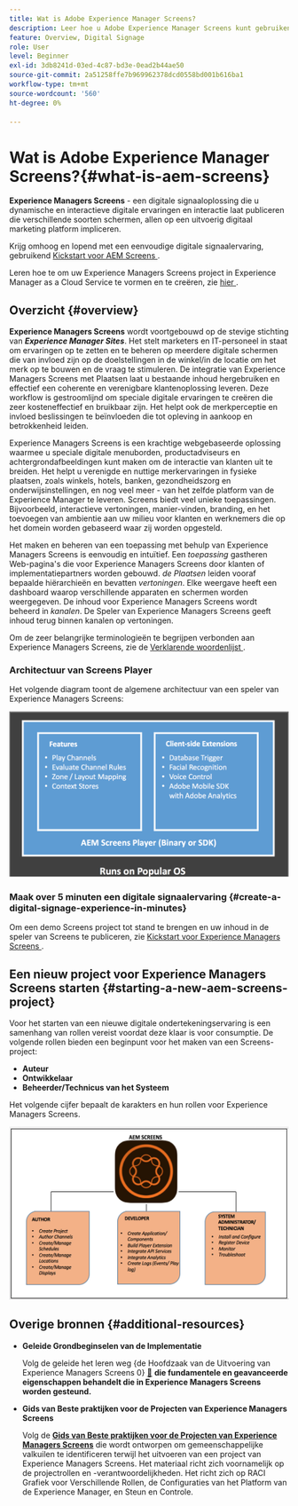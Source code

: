 ```yaml
---
title: Wat is Adobe Experience Manager Screens?
description: Leer hoe u Adobe Experience Manager Screens kunt gebruiken - een oplossing voor digitale handtekeningen - waarmee u dynamische en interactieve digitale ervaringen en interacties kunt publiceren met verschillende soorten schermen, allemaal op een uitgebreid digitaal marketingplatform.
feature: Overview, Digital Signage
role: User
level: Beginner
exl-id: 3db8241d-03ed-4c87-bd3e-0ead2b44ae50
source-git-commit: 2a51258ffe7b969962378dcd0558bd001b616ba1
workflow-type: tm+mt
source-wordcount: '560'
ht-degree: 0%

---
```


# Wat is Adobe Experience Manager Screens?{#what-is-aem-screens}

**Experience Managers Screens** - een digitale signaaloplossing die u dynamische en interactieve digitale ervaringen en interactie laat publiceren die verschillende soorten schermen, allen op een uitvoerig digitaal marketing platform impliceren.

Krijg omhoog en lopend met een eenvoudige digitale signaalervaring, gebruikend [ Kickstart voor AEM Screens ](kickstart-for-aem-screens.md).

Leren hoe te om uw Experience Managers Screens project in Experience Manager as a Cloud Service te vormen en te creëren, zie [ hier ](https://experienceleague.adobe.com/nl/docs/experience-manager-screens/using/about-guide).

## Overzicht {#overview}

**Experience Managers Screens** wordt voortgebouwd op de stevige stichting van ***Experience Manager Sites***. Het stelt marketers en IT-personeel in staat om ervaringen op te zetten en te beheren op meerdere digitale schermen die van invloed zijn op de doelstellingen in de winkel/in de locatie om het merk op te bouwen en de vraag te stimuleren. De integratie van Experience Managers Screens met Plaatsen laat u bestaande inhoud hergebruiken en effectief een coherente en verenigbare klantenoplossing leveren. Deze workflow is gestroomlijnd om speciale digitale ervaringen te creëren die zeer kosteneffectief en bruikbaar zijn. Het helpt ook de merkperceptie en invloed beslissingen te beïnvloeden die tot opleving in aankoop en betrokkenheid leiden.

Experience Managers Screens is een krachtige webgebaseerde oplossing waarmee u speciale digitale menuborden, productadviseurs en achtergrondafbeeldingen kunt maken om de interactie van klanten uit te breiden. Het helpt u verenigde en nuttige merkervaringen in fysieke plaatsen, zoals winkels, hotels, banken, gezondheidszorg en onderwijsinstellingen, en nog veel meer - van het zelfde platform van de Experience Manager te leveren. Screens biedt veel unieke toepassingen. Bijvoorbeeld, interactieve vertoningen, manier-vinden, branding, en het toevoegen van ambientie aan uw milieu voor klanten en werknemers die op het domein worden gebaseerd waar zij worden opgesteld.

Het maken en beheren van een toepassing met behulp van Experience Managers Screens is eenvoudig en intuïtief. Een *toepassing* gastheren Web-pagina&#39;s die voor Experience Managers Screens door klanten of implementatiepartners worden gebouwd. *de Plaatsen* leiden vooraf bepaalde hiërarchieën en bevatten *vertoningen*. Elke weergave heeft een dashboard waarop verschillende apparaten en schermen worden weergegeven. De inhoud voor Experience Managers Screens wordt beheerd in *kanalen*. De Speler van Experience Managers Screens geeft inhoud terug binnen kanalen op vertoningen.

Om de zeer belangrijke terminologieën te begrijpen verbonden aan Experience Managers Screens, zie de [ Verklarende woordenlijst ](screens-glossary.md).

### Architectuur van Screens Player

Het volgende diagram toont de algemene architectuur van een speler van Experience Managers Screens:

![ chlimage_1-29 ](assets/chlimage_1-29.png)

### Maak over 5 minuten een digitale signaalervaring {#create-a-digital-signage-experience-in-minutes}

Om een demo Screens project tot stand te brengen en uw inhoud in de speler van Screens te publiceren, zie [ Kickstart voor Experience Managers Screens ](kickstart-for-aem-screens.md).

## Een nieuw project voor Experience Managers Screens starten {#starting-a-new-aem-screens-project}

Voor het starten van een nieuwe digitale ondertekeningservaring is een samenhang van rollen vereist voordat deze klaar is voor consumptie. De volgende rollen bieden een beginpunt voor het maken van een Screens-project:

* **Auteur**
* **Ontwikkelaar**
* **Beheerder/Technicus van het Systeem**

Het volgende cijfer bepaalt de karakters en hun rollen voor Experience Managers Screens.

![ chlimage_1-30 ](assets/chlimage_1-30.png)


## Overige bronnen {#additional-resources}

* **Geleide Grondbeginselen van de Implementatie**

  Volg de geleide het leren weg {de Hoofdzaak van de Uitvoering van Experience Managers Screens 0} [&#128279;](https://experienceleague.adobe.com/nl?launch=AEM-7a) **die fundamentele en geavanceerde eigenschappen behandelt die in Experience Managers Screens worden gesteund.**

* **Gids van Beste praktijken voor de Projecten van Experience Managers Screens**

  Volg de **[Gids van Beste praktijken voor de Projecten van Experience Managers Screens](/help/using/about-guide.md)** die wordt ontworpen om gemeenschappelijke valkuilen te identificeren terwijl het uitvoeren van een project van Experience Managers Screens. Het materiaal richt zich voornamelijk op de projectrollen en -verantwoordelijkheden. Het richt zich op RACI Grafiek voor Verschillende Rollen, de Configuraties van het Platform van de Experience Manager, en Steun en Controle.

<!-- DEAD LINK * **New Adobe Customer Support Experience**

   Follow **[Customer One for Enterprise Help](https://docs.adobe.com/content/help/en/customer-one/using/home.htmlhome.html#)** to learn more about Admin Console Support tickets. -->
